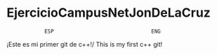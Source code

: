 # EjercicioCampusNetJonDeLaCruz
                ESP                               ENG
¡Este es mi primer git de c++!/ This is my first c++ git!
